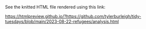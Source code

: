 See the knitted HTML file rendered using this link:

https://htmlpreview.github.io/?https://github.com/tylerburleigh/tidy-tuesdays/blob/main/2023-08-22-refugees/analysis.html
